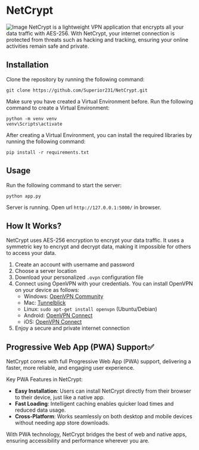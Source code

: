 # NetCrypt

![Image](https://github.com/user-attachments/assets/7c0c76f8-96c9-4ffc-a16d-b80a44d8f5f4)
NetCrypt is a lightweight VPN application that encrypts all your data traffic with AES-256. With NetCrypt, your internet connection is protected from threats such as hacking and tracking, ensuring your online activities remain safe and private.

## Installation

Clone the repository by running the following command:

```shell
git clone https://github.com/Superior231/NetCrypt.git
```

Make sure you have created a Virtual Environment before. Run the following command to create a Virtual Environment:

```shell
python -m venv venv
venv\Scripts\activate
```

After creating a Virtual Environment, you can install the required libraries by running the following command:

```shell
pip install -r requirements.txt
```

## Usage

Run the following command to start the server:

```shell
python app.py
```

Server is running. Open url `http://127.0.0.1:5000/` in browser.

## How It Works?

NetCrypt uses AES-256 encryption to encrypt your data traffic. It uses a symmetric key to encrypt and decrypt data, making it impossible for others to access your data.

1. Create an account with username and password
2. Choose a server location
3. Download your personalized `.ovpn` configuration file
4. Connect using OpenVPN with your credentials. You can install OpenVPN on your device as follows:
   - Windows: [OpenVPN Community](https://openvpn.net/community-downloads/)
   - Mac: [Tunnelblick](https://tunnelblick.net/)
   - Linux: `sudo apt-get install openvpn` (Ubuntu/Debian)
   - Android: [OpenVPN Connect](https://play.google.com/store/apps/details?id=net.openvpn.openvpn)
   - iOS: [OpenVPN Connect](https://apps.apple.com/us/app/openvpn-connect/id590379981)
5. Enjoy a secure and private internet connection

## Progressive Web App (PWA) Support✅

NetCrypt comes with full Progressive Web App (PWA) support, delivering a faster, more reliable, and engaging user experience.

Key PWA Features in NetCrypt:
- **Easy Installation**: Users can install NetCrypt directly from their browser to their device, just like a native app.
- **Fast Loading**: Intelligent caching enables quicker load times and reduced data usage.
- **Cross-Platform**: Works seamlessly on both desktop and mobile devices without needing app store downloads.

With PWA technology, NetCrypt bridges the best of web and native apps, ensuring accessibility and performance wherever you are.